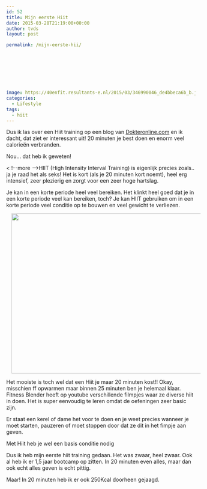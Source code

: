 ```yaml
---
id: 52
title: Mijn eerste Hiit
date: 2015-03-28T21:19:00+00:00
author: tvds
layout: post

permalink: /mijn-eerste-hii/








image: https://40enfit.resultants-e.nl/2015/03/346990046_de4bbeca6b_b.jpg
categories:
  - Lifestyle
tags:
  - hiit
---
```

Dus ik las over een Hiit training op een blog van [Dokteronline.com](http://www.dokteronline.com/3243/) en ik dacht, dat ziet er interessant uit! 20 minuten je best doen en enorm veel calorieën verbranden.

Nou… dat heb ik geweten!

< !--more -->HIIT (High Intensity Interval Training) is eigenlijk precies zoals.. ja je raad het als seks! Het is kort (als je 20 minuten kort noemt), heel erg intensief, zeer plezierig en zorgt voor een zeer hoge hartslag. 
  
Je kan in een korte periode heel veel bereiken. Het klinkt heel goed dat je in een korte periode veel kan bereiken, toch? Je kan HIIT gebruiken om in een korte periode veel conditie op te bouwen en veel gewicht te verliezen.

<div class="separator" style="clear: both; text-align: center;">
  <a href="https://farm1.staticflickr.com/146/346990046_de4bbeca6b_b.jpg" imageanchor="1" style="margin-left: 1em; margin-right: 1em;"><img border="0" height="426" src="https://farm1.staticflickr.com/146/346990046_de4bbeca6b_b.jpg" width="640" /></a>
</div>

Het mooiste is toch wel dat een Hiit je maar 20 minuten kost!! Okay, misschien ff opwarmen maar binnen 25 minuten ben je helemaal klaar. Fitness Blender heeft op youtube verschillende filmpjes waar ze diverse hiit in doen. Het is super eenvoudig te leren omdat de oefeningen zeer basic zijn.
  
Er staat een kerel of dame het voor te doen en je weet precies wanneer je moet starten, pauzeren of moet stoppen door dat ze dit in het fimpje aan geven.

Met Hiit heb je wel een basis conditie nodig

Dus ik heb mijn eerste hiit training gedaan. Het was zwaar, heel zwaar. Ook al heb ik er 1,5 jaar bootcamp op zitten. In 20 minuten even alles, maar dan ook echt alles geven is echt pittig.
  
Maar! In 20 minuten heb ik er ook 250Kcal doorheen gejaagd.